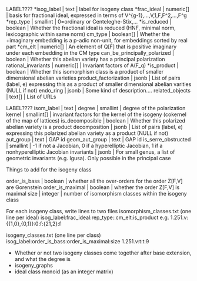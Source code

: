 
 LABEL????
*isog_label                   | text      | label for isogeny class
*frac_ideal                   | numeric[] | basis for fractional ideal, expressed in terms of V^{g-1},...,V,1,F,F^2,...,F^g
*rep_type                     | smallint  | 0=ordinary or Centeleghe-Stix,...
*is_reduced                   | boolean   | Whether the fractional ideal is reduced (HNF, minimal norm, lexicographic within same norm)
 cm_type                      | boolean[] | Whether the +imaginary embedding is a p-adic non-unit, for embeddings sorted by real part
*cm_elt                       | numeric[] | An element of Q[F] that is positive imaginary under each embedding in the CM type
 can_be_principally_polarized | boolean   | Whether this abelian variety has a principal polarization
 rational_invariants          | numeric[] | Invariant factors of A(F_q)
*is_product                   | boolean   | Whether this isomorphism class is a product of smaller dimensional abelian varieties
 product_factorization        | jsonb     | List of pairs (label, e) expressing this as a product of smaller dimensional abelian varities (NULL if not)
 endo_ring                    | jsonb     | Some kind of description....
 related_objects              | text[]    | List of URLs



LABEL????
isom_label          | text       |
degree              | smallint   | degree of the polarization
kernel              | smallint[] | invariant factors for the kernel of the isogeny (cokernel of the map of lattices)
is_decomposible     | boolean    | Whether this polarized abelian variety is a product
decomposition       | jsonb      | List of pairs (label, e) expressing this polarized abelian variety as a product (NULL if not)
aut_group           | text       | GAP id
geom_aut_group      | text       | GAP id
is_serre_obstructed | smallint   | -1 if not a Jacobian, 0 if a hyperelliptic Jacobian, 1 if a nonhyperelliptic Jacobian
invariants          | jsonb      | For small genus, a list of geometric invariants (e.g. Igusa).  Only possible in the principal case







Things to add for the isogeny class

order_is_bass    | boolean | whether all the over-orders for the order Z[F,V] are Gorenstein
order_is_maximal | boolean | whether the order Z[F,V] is maximal
size             | integer | number of isomorphism classes within the isogeny class


For each isogeny class, write lines to two files
isomorphism_classes.txt (one line per ideal)
isog_label:frac_ideal:rep_type::cm_elt:is_product
e.g.
1.251.v:{{1,0},{0,1}}:0:f:{21,2}:f

isogeny_classes.txt (one line per class)
isog_label:order_is_bass:order_is_maximal:size
1.251.v:t:t:9

* Whether or not two isogeny classes come together after base extension, and what the degree is
* isogeny_graphs
* ideal class monoid (as an integer matrix)

